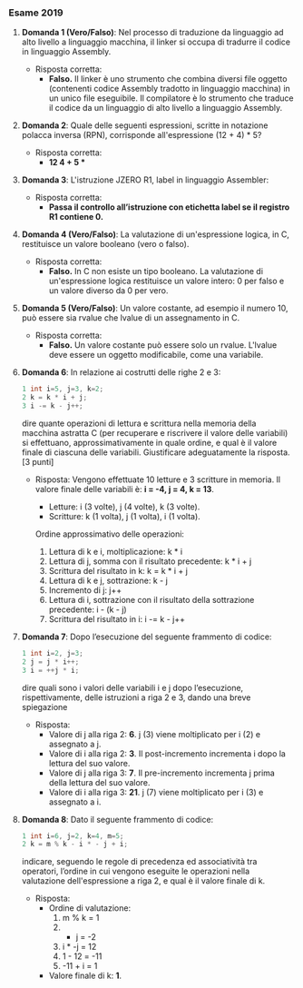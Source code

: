 ### Esame 2019

1.  **Domanda 1 (Vero/Falso)**: Nel processo di traduzione da linguaggio ad alto livello a linguaggio macchina, il linker si occupa di tradurre il codice in linguaggio Assembly.
    *   Risposta corretta:
        *   **Falso.** Il linker è uno strumento che combina diversi file oggetto (contenenti codice Assembly tradotto in linguaggio macchina) in un unico file eseguibile. Il compilatore è lo strumento che traduce il codice da un linguaggio di alto livello a linguaggio Assembly.

2.  **Domanda 2**: Quale delle seguenti espressioni, scritte in notazione polacca inversa (RPN), corrisponde all'espressione (12 + 4) \* 5?
    *   Risposta corretta:
        *   **12 4 + 5 \***

3.  **Domanda 3**: L'istruzione JZERO R1, label in linguaggio Assembler:
    *   Risposta corretta:
        *   **Passa il controllo all’istruzione con etichetta label se il registro R1 contiene 0.**

4.  **Domanda 4 (Vero/Falso)**: La valutazione di un'espressione logica, in C, restituisce un valore booleano (vero o falso).
    *   Risposta corretta:
        *   **Falso.** In C non esiste un tipo booleano. La valutazione di un'espressione logica restituisce un valore intero: 0 per falso e un valore diverso da 0 per vero.

5.  **Domanda 5 (Vero/Falso)**: Un valore costante, ad esempio il numero 10, può essere sia rvalue che lvalue di un assegnamento in C.
    *   Risposta corretta:
        *   **Falso.** Un valore costante può essere solo un rvalue. L'lvalue deve essere un oggetto modificabile, come una variabile.

6.  **Domanda 6**: In relazione ai costrutti delle righe 2 e 3:
    ```c
    1 int i=5, j=3, k=2;
    2 k = k * i + j;
    3 i -= k - j++;
    ```
    dire quante operazioni di lettura e scrittura nella memoria della macchina astratta C (per recuperare e riscrivere il valore delle variabili) si effettuano, approssimativamente in quale ordine, e qual è il valore finale di ciascuna delle variabili. Giustificare adeguatamente la risposta. \[3 punti]
    *   Risposta: Vengono effettuate 10 letture e 3 scritture in memoria. Il valore finale delle variabili è: **i = -4, j = 4, k = 13**.

        *   Letture: i (3 volte), j (4 volte), k (3 volte).
        *   Scritture: k (1 volta), j (1 volta), i (1 volta).

        Ordine approssimativo delle operazioni:
        1.  Lettura di k e i, moltiplicazione: k * i
        2.  Lettura di j, somma con il risultato precedente: k * i + j
        3.  Scrittura del risultato in k: k = k * i + j
        4.  Lettura di k e j, sottrazione: k - j
        5.  Incremento di j: j++
        6.  Lettura di i, sottrazione con il risultato della sottrazione precedente: i - (k - j)
        7.  Scrittura del risultato in i: i -= k - j++

7.  **Domanda 7**: Dopo l’esecuzione del seguente frammento di codice:
    ```c
    1 int i=2, j=3;
    2 j = j * i++;
    3 i = ++j * i;
    ```
    dire quali sono i valori delle variabili i e j dopo l’esecuzione, rispettivamente, delle istruzioni a riga 2 e 3, dando una breve spiegazione
    *   Risposta:
        *   Valore di j alla riga 2: **6**. j (3) viene moltiplicato per i (2) e assegnato a j.
        *   Valore di i alla riga 2: **3**. Il post-incremento incrementa i dopo la lettura del suo valore.
        *   Valore di j alla riga 3: **7**. Il pre-incremento incrementa j prima della lettura del suo valore.
        *   Valore di i alla riga 3: **21**. j (7) viene moltiplicato per i (3) e assegnato a i.

8.  **Domanda 8**: Dato il seguente frammento di codice:
    ```c
    1 int i=6, j=2, k=4, m=5;
    2 k = m % k - i * - j + i;
    ```
    indicare, seguendo le regole di precedenza ed associatività tra operatori, l’ordine in cui vengono eseguite le operazioni nella valutazione dell'espressione a riga 2, e qual è il valore finale di k.
    *   Risposta:
        *   Ordine di valutazione:
            1.  m % k = 1
            2.  - j = -2
            3.  i * -j = 12
            4.  1 - 12 = -11
            5.  -11 + i = 1
        *   Valore finale di k: **1**.
